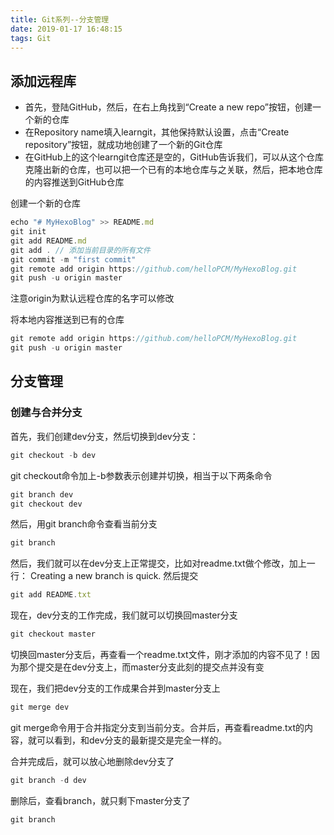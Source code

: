 ```yaml
---
title: Git系列--分支管理
date: 2019-01-17 16:48:15
tags: Git
---
```


## 添加远程库

* 首先，登陆GitHub，然后，在右上角找到“Create a new repo”按钮，创建一个新的仓库
* 在Repository name填入learngit，其他保持默认设置，点击“Create repository”按钮，就成功地创建了一个新的Git仓库
* 在GitHub上的这个learngit仓库还是空的，GitHub告诉我们，可以从这个仓库克隆出新的仓库，也可以把一个已有的本地仓库与之关联，然后，把本地仓库的内容推送到GitHub仓库

<section class="rnrn"></section>

创建一个新的仓库
```js
echo "# MyHexoBlog" >> README.md
git init
git add README.md
git add . // 添加当前目录的所有文件
git commit -m "first commit"
git remote add origin https://github.com/helloPCM/MyHexoBlog.git
git push -u origin master
```
注意origin为默认远程仓库的名字可以修改

将本地内容推送到已有的仓库
```js
git remote add origin https://github.com/helloPCM/MyHexoBlog.git
git push -u origin master
```

## 分支管理

### 创建与合并分支
首先，我们创建dev分支，然后切换到dev分支：

```js
git checkout -b dev
```

git checkout命令加上-b参数表示创建并切换，相当于以下两条命令

```js
git branch dev
git checkout dev
```

然后，用git branch命令查看当前分支

```js
git branch
```

然后，我们就可以在dev分支上正常提交，比如对readme.txt做个修改，加上一行：
Creating a new branch is quick.
然后提交
```js
git add README.txt
```

现在，dev分支的工作完成，我们就可以切换回master分支

```js
git checkout master
```

切换回master分支后，再查看一个readme.txt文件，刚才添加的内容不见了！因为那个提交是在dev分支上，而master分支此刻的提交点并没有变

现在，我们把dev分支的工作成果合并到master分支上
```js
git merge dev
```

git merge命令用于合并指定分支到当前分支。合并后，再查看readme.txt的内容，就可以看到，和dev分支的最新提交是完全一样的。

合并完成后，就可以放心地删除dev分支了

```js
git branch -d dev
```

删除后，查看branch，就只剩下master分支了
```js
git branch
```
